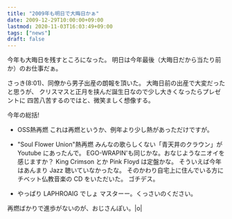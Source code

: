 ```yaml
---
title: "2009年も明日で大晦日かぁ"
date: 2009-12-29T10:00:00+09:00
lastmod: 2020-11-03T16:03:49+09:00
tags: ["news"]
draft: false
---
```


今年も大晦日を残すところになった。
明日は今年最後（大晦日だから当たり前か）のお仕事だぁ。

さっき(8:01)、同僚から男子出産の朗報を頂いた。
大晦日前の出産で大変だったと思うが、
クリスマスと正月を挟んだ誕生日なので少し大きくなったらプレゼントに
四苦八苦するのではと、微笑ましく想像する。

今年の総括!

-   OSS熱再燃 これは再燃というか、例年より少し熱があっただけですが。

-   "Soul Flower Union"熱再燃 みんなの歌らしくない「青天井のクラウン」が
    Youtube にあったんで。
    EGO-WRAPIN'も同じかな。おなじようなニオイを感じますか？ King Crimson
    とか Pink Floyd は定盤かな。 そういえば今年はあんまり Jazz
    聴いていなかったな。
    そのかわり自宅上に住んでいる方にチベット仏教音楽の CD をいただいた。
    ゴチデス。

-   やっぱり LAPHROAIG でしょ マスターー。くっさいのください。

再燃ばかりで進歩がないのが、おじさんぽい。|o|
